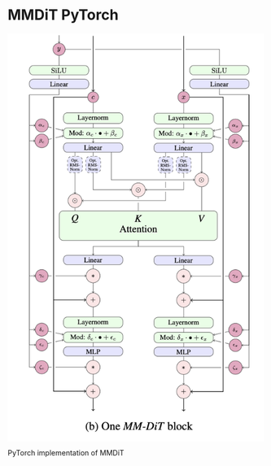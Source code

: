 # MMDiT PyTorch

<p align="center">
  <img src="MMDiT.png" alt="MMDiT" style="display:block; margin:auto; width:780px;" />
</p>

PyTorch implementation of MMDiT
